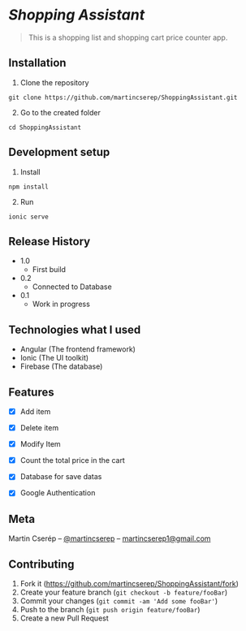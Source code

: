 # ***Shopping Assistant***
> This is a shopping list and shopping cart price counter app.


## Installation

  1. Clone the repository
  ```
  git clone https://github.com/martincserep/ShoppingAssistant.git
  ```
  2. Go to the created folder
  ```
  cd ShoppingAssistant
  ```


## Development setup

  1. Install
  ```
  npm install
  ```
  2. Run
  ```
  ionic serve
  ```

## Release History

* 1.0
    * First build
* 0.2
    * Connected to Database
* 0.1
    * Work in progress

## Technologies what I used

* Angular (The frontend framework)
* Ionic (The UI toolkit)
* Firebase (The database)
  
## Features

- [x] Add item
- [x] Delete item
- [x] Modify Item
- [x] Count the total price in the cart
- [x] Database for save datas
- [x] Google Authentication


## Meta

Martin Cserép – [@martincserep](https://twitter.com/martincserep) – martincserep1@gmail.com


## Contributing

1. Fork it (<https://github.com/martincserep/ShoppingAssistant/fork>)
2. Create your feature branch (`git checkout -b feature/fooBar`)
3. Commit your changes (`git commit -am 'Add some fooBar'`)
4. Push to the branch (`git push origin feature/fooBar`)
5. Create a new Pull Request
